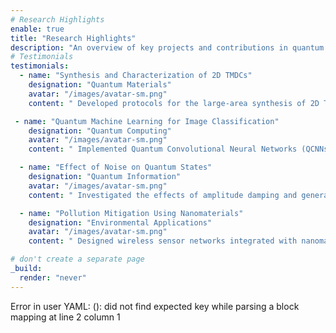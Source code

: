 ```yaml
---
# Research Highlights
enable: true
title: "Research Highlights"
description: "An overview of key projects and contributions in quantum materials and applications."
# Testimonials
testimonials:
  - name: "Synthesis and Characterization of 2D TMDCs"
    designation: "Quantum Materials"
    avatar: "/images/avatar-sm.png"
    content: " Developed protocols for the large-area synthesis of 2D Transition Metal Dichalcogenides (TMDCs) using advanced techniques like Chemical Vapor Deposition (CVD) and Low-Pressure CVD (LPCVD). Characterized materials using SEM, Raman Spectroscopy, and XRD to study their properties for sensing and optoelectronic applications."

 - name: "Quantum Machine Learning for Image Classification"
    designation: "Quantum Computing"
    avatar: "/images/avatar-sm.png"
    content: " Implemented Quantum Convolutional Neural Networks (QCNNs) to process and classify images efficiently. Leveraged platforms like Google Colab, PennyLane, and Qiskit to demonstrate the potential of quantum machine learning in complex data analysis tasks."

  - name: "Effect of Noise on Quantum States"
    designation: "Quantum Information"
    avatar: "/images/avatar-sm.png"
    content: " Investigated the effects of amplitude damping and generalized amplitude damping channels on Bell states using Mathematica. This research provided insights into noise impact on coherence and entanglement in quantum systems."

  - name: "Pollution Mitigation Using Nanomaterials"
    designation: "Environmental Applications"
    avatar: "/images/avatar-sm.png"
    content: " Designed wireless sensor networks integrated with nanomaterials to monitor and mitigate indoor air pollution. This project explored innovative solutions for improving indoor air quality through advanced sensing technologies."

# don't create a separate page
_build:
  render: "never"
---
```


Error in user YAML: (<unknown>): did not find expected key while parsing a block mapping at line 2 column 1

